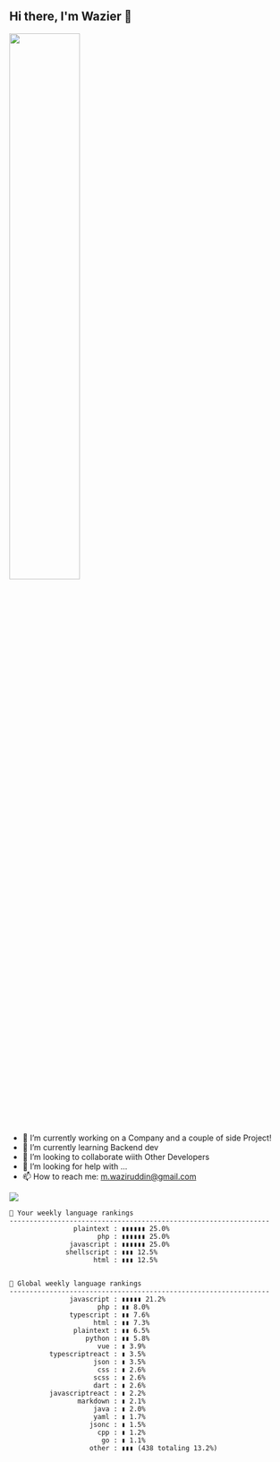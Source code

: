 ## Hi there, I'm Wazier 👋

<img src="https://github-readme-stats.vercel.app/api?username=mohammedwazier&&show_icons=true&title_color=79ff97&icon_color=63a2ff&text_color=ffffff&bg_color=151515" width="50%" />

- 🔭 I’m currently working on a Company and a couple of side Project!
- 🌱 I’m currently learning Backend dev
- 👯 I’m looking to collaborate wiith Other Developers
- 🤔 I’m looking for help with ...
- 📫 How to reach me: m.waziruddin@gmail.com

<!--
**mohammedwazier/mohammedwazier** is a ✨ _special_ ✨ repository because its `README.md` (this file) appears on your GitHub profile.

Here are some ideas to get you started:

- 🔭 I’m currently working on a Company and a couple of side Project!
- 🌱 I’m currently learning Backend dev
- 👯 I’m looking to collaborate wiith Other Developers
- 🤔 I’m looking for help with ...
- 📫 How to reach me: m.waziruddin@gmail.com
- ⚡ Fun fact: I Hate Electrical but i used to go to Electrical College
-->

![](https://komarev.com/ghpvc/?username=mohammedwazier&color=orange&style=flat-square)

```text
🐲 Your weekly language rankings
-----------------------------------------------------------------
                plaintext : ▮▮▮▮▮▮ 25.0%
                      php : ▮▮▮▮▮▮ 25.0%
               javascript : ▮▮▮▮▮▮ 25.0%
              shellscript : ▮▮▮ 12.5%
                     html : ▮▮▮ 12.5%
                     
                     
🐲 Global weekly language rankings
-----------------------------------------------------------------
               javascript : ▮▮▮▮▮ 21.2%
                      php : ▮▮ 8.0%
               typescript : ▮▮ 7.6%
                     html : ▮▮ 7.3%
                plaintext : ▮▮ 6.5%
                   python : ▮▮ 5.8%
                      vue : ▮ 3.9%
          typescriptreact : ▮ 3.5%
                     json : ▮ 3.5%
                      css : ▮ 2.6%
                     scss : ▮ 2.6%
                     dart : ▮ 2.6%
          javascriptreact : ▮ 2.2%
                 markdown : ▮ 2.1%
                     java : ▮ 2.0%
                     yaml : ▮ 1.7%
                    jsonc : ▮ 1.5%
                      cpp : ▮ 1.2%
                       go : ▮ 1.1%
                    other : ▮▮▮ (438 totaling 13.2%)
```
